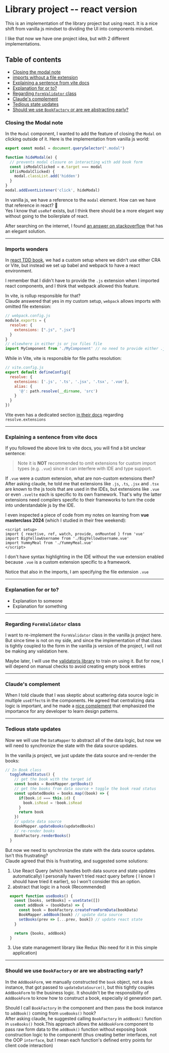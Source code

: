 # Library project -- react version

This is an implementation of the library project but using react.
It is a nice shift from vanilla js mindset to dividing the UI into components mindset.

I like that now we have one project idea, but with 2 different implementations.

## Table of contents
- [Closing the modal note](#closing-the-modal-note)
- [imports without a file extension](#imports-wonders)
- [Explaining a sentence from vite docs](#explaining-a-sentence-from-vite-docs)
- [Explanation for or to?](#explanation-for-or-to)
- [Regarding `FormValidator` class](#regarding-formvalidator-class)
- [Claude's complement](#claudes-complement)
- [Tedious state updates](#tedious-state-updates)
- [Should we use `BookFactory` or are we abstracting early?](#should-we-use-bookfactory-or-are-we-abstracting-early)

### Closing the Modal note
In the `Modal` component, I wanted to add the feature of closing the `Modal` on clicking outside of it.
Here is the implementation from vanilla js world: 
```js
export const modal = document.querySelector(".modal")

function hideModal(e) {
  // prevents modal closure on interacting with add book form
  const isModalClicked = e.target === modal
  if(isModalClicked) {
    modal.classList.add('hidden')
  }
}
modal.addEventListener('click', hideModal)
```
In vanilla js, we have a reference to the `modal` element. How can we have that reference in react? 🤔  
Yes I know that `useRef` exists, but I think there should be a more elegant way without going to the boilerplate of react.  

After searching on the internet, I found [an answer on stackoverflow](https://stackoverflow.com/questions/10086427/what-is-the-exact-difference-between-currenttarget-property-and-target-property) that has an elegant solution.
____
### Imports wonders
In [react TDD book](https://github.com/Mohammed-Lashein/react-tdd-book-code), we had a custom setup where we didn't use either CRA or Vite, but instead we set up babel and webpack to have a react environment.

I remember that I didn't have to provide the `.js` extension when I imported react components, and I think that webpack allowed this feature.

In vite, is rollup responsible for that?  
Claude answered that yes in my custom setup, `webpack` allows imports with omitted file extension: 
```js
// webpack.config.js
module.exports = {
  resolve: {
    extensions: [".js", ".jsx"]
  }
}
// elsewhere in either js or jsx files file
import MyComponent from './MyComponent' // no need to provide either .js or .jsx extensions
```
While in Vite, vite is responsible for file paths resolution: 
```js
// vite.config.js
export default defineConfig({
  resolve: {
    extensions: ['.js', '.ts', '.jsx', '.tsx', '.vue'],
    alias: {
      '@': path.resolve(__dirname, 'src')
    }
  }
})
```
Vite even has a dedicated section [in their docs](https://vite.dev/config/shared-options.html#resolve-extensions) regarding `resolve.extensions`
____
### Explaining a sentence from vite docs
If you followed the above link to vite docs, you will find a bit unclear sentence: 
> Note it is **NOT** recommended to omit extensions for custom import types (e.g. `.vue`) since it can interfere with IDE and type support.

If `.vue` were a custom extension, what are non-custom extensions then?  
After asking claude, he told me that extensions like `.js`, `.ts`, `.jsx` and `.tsx` are known to the js tools that are used in the IDEs, but extensions like `.vue` or even `.svelte` each is specific to its own framework. That's why the latter extensions need compilers specific to their frameworks to turn the code into understandable js by the IDE.

I even inspected a piece of code from my notes on learning from **vue masterclass 2024** (which I studied in their free weekend): 
```vue
<script setup>
import { reactive, ref, watch, provide, onMounted } from 'vue'
import BigYellowUsername from './BigYellowUsername.vue'
import YummyMeal from './YummyMeal.vue'
</script>
```

I don't have syntax highlighting in the IDE without the vue extension enabled because `.vue` is a custom extension specific to a framework.

Notice that also in the imports, I am specifying the file extension `.vue`
_____
### Explanation for or to?
- Explanation to someone
- Explanation for something
____
### Regarding `FormValidator` class
I want to re-implement the `FormValidator` class in the vanilla js project here. But since time is not on my side, and since the implementation of that class is tightly coupled to the form in the vanilla js version of the project, I will not be making any validation here.

Maybe later, I will use the [validatorjs library](https://github.com/mikeerickson/validatorjs) to train on using it. But for now, I will depend on manual checks to avoid creating empty book entries
_____
### Claude's complement
When I told claude that I was skeptic about scattering data source logic in multiple `useEffect`s in the components. He agreed that centralizing data logic is important, and he made a [nice complement](./src/design/claude-encouragement.png) that emphasized the importance for any developer to learn design patterns.
____
### Tedious state updates
Now we will use the `DataMapper` to abstract all of the data logic, but now we will need to synchronize the state with the data source updates.  

In the vanilla js project, we just update the data source and re-render the books: 
```js
// In Book class
  toggleReadStatus() {
    // get the book with the target id
    const books = BookMapper.getBooks()
    // get the books from data source + toggle the book read status
    const updatedBooks = books.map((book) => {
      if(book.id === this.id) {
        book.isRead = !book.isRead
      }
      return book
    })
    // update data source
    BookMapper.updateBooks(updatedBooks)
    // re-render books
    BookFactory.renderBooks()
  }
```
But now we need to synchronize the state with the data source updates. Isn't this frustrating?  
Claude agreed that this is frustrating, and suggested some solutions: 
1. Use React Query (which handles both data source and state updates automatically)
I personally haven't tried react query before ( I know I should have tried it earlier), so I won't consider this an option.
1. abstract that logic in a hook (Recommended)
```js
  export function useBooks() {
    const [books, setBooks] = useState([])
    const addBook = (bookData) => {
      const book = BookFactory.createFromFormData(bookData)
      BookMapper.addBook(book) // update data source
      setBooks(prev => [...prev, book]) // update react state
    }

    return {books, addBook}
  }
```
3. Use state management library like Redux (No need for it in this simple application)
____
### Should we use `BookFactory` or are we abstracting early?  
In the `AddBookForm`, we manually constructed the `book` object, not a `Book` instance,  that got passed to `updateDataSource()`, but this tightly couples `AddBookForm` to the business logic. It shouldn't be the responsibility of `AddBookForm` to know how to construct a book, especially id generation part.

Should I call `BookFactory` in the component and then pass the book instance to `addBook()` coming from `useBooks()` hook?  
After asking claude, he suggested calling `BookFactory` in `addBook()` function in `useBooks()` hook.This approach allows the `AddBookForm` component to pass raw form data to the `addBook()` function without exposing book construction logic to the componentt (thus creating better interfaces, not the OOP `interface`, but I mean each function's defined entry points for client code interaction)